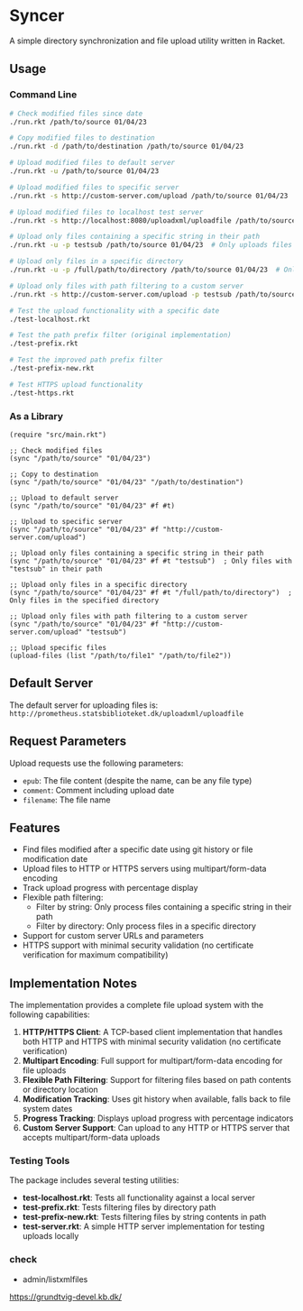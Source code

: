 # Syncer

A simple directory synchronization and file upload utility written in Racket.

## Usage

### Command Line

```bash
# Check modified files since date
./run.rkt /path/to/source 01/04/23

# Copy modified files to destination
./run.rkt -d /path/to/destination /path/to/source 01/04/23

# Upload modified files to default server
./run.rkt -u /path/to/source 01/04/23

# Upload modified files to specific server
./run.rkt -s http://custom-server.com/upload /path/to/source 01/04/23

# Upload modified files to localhost test server
./run.rkt -s http://localhost:8080/uploadxml/uploadfile /path/to/source 01/04/23

# Upload only files containing a specific string in their path
./run.rkt -u -p testsub /path/to/source 01/04/23  # Only uploads files with "testsub" in the path

# Upload only files in a specific directory
./run.rkt -u -p /full/path/to/directory /path/to/source 01/04/23  # Only uploads files in the specified directory

# Upload only files with path filtering to a custom server
./run.rkt -s http://custom-server.com/upload -p testsub /path/to/source 01/04/23

# Test the upload functionality with a specific date
./test-localhost.rkt

# Test the path prefix filter (original implementation)
./test-prefix.rkt

# Test the improved path prefix filter 
./test-prefix-new.rkt

# Test HTTPS upload functionality
./test-https.rkt
```

### As a Library

```racket
(require "src/main.rkt")

;; Check modified files
(sync "/path/to/source" "01/04/23")

;; Copy to destination
(sync "/path/to/source" "01/04/23" "/path/to/destination")

;; Upload to default server
(sync "/path/to/source" "01/04/23" #f #t)

;; Upload to specific server
(sync "/path/to/source" "01/04/23" #f "http://custom-server.com/upload")

;; Upload only files containing a specific string in their path
(sync "/path/to/source" "01/04/23" #f #t "testsub")  ; Only files with "testsub" in their path

;; Upload only files in a specific directory
(sync "/path/to/source" "01/04/23" #f #t "/full/path/to/directory")  ; Only files in the specified directory

;; Upload only files with path filtering to a custom server
(sync "/path/to/source" "01/04/23" #f "http://custom-server.com/upload" "testsub")

;; Upload specific files
(upload-files (list "/path/to/file1" "/path/to/file2"))
```

## Default Server

The default server for uploading files is:
`http://prometheus.statsbiblioteket.dk/uploadxml/uploadfile`

## Request Parameters

Upload requests use the following parameters:
- `epub`: The file content (despite the name, can be any file type)
- `comment`: Comment including upload date
- `filename`: The file name

## Features

- Find files modified after a specific date using git history or file modification date
- Upload files to HTTP or HTTPS servers using multipart/form-data encoding
- Track upload progress with percentage display
- Flexible path filtering:
  - Filter by string: Only process files containing a specific string in their path
  - Filter by directory: Only process files in a specific directory
- Support for custom server URLs and parameters
- HTTPS support with minimal security validation (no certificate verification for maximum compatibility)

## Implementation Notes

The implementation provides a complete file upload system with the following capabilities:

1. **HTTP/HTTPS Client**: A TCP-based client implementation that handles both HTTP and HTTPS with minimal security validation (no certificate verification)
2. **Multipart Encoding**: Full support for multipart/form-data encoding for file uploads
3. **Flexible Path Filtering**: Support for filtering files based on path contents or directory location
4. **Modification Tracking**: Uses git history when available, falls back to file system dates
5. **Progress Tracking**: Displays upload progress with percentage indicators
6. **Custom Server Support**: Can upload to any HTTP or HTTPS server that accepts multipart/form-data uploads

### Testing Tools

The package includes several testing utilities:

- **test-localhost.rkt**: Tests all functionality against a local server
- **test-prefix.rkt**: Tests filtering files by directory path
- **test-prefix-new.rkt**: Tests filtering files by string contents in path
- **test-server.rkt**: A simple HTTP server implementation for testing uploads locally

### check 

- admin/listxmlfiles

https://grundtvig-devel.kb.dk/
